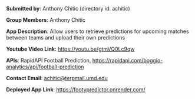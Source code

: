 **Submitted by**: Anthony Chitic (directory id: achitic)

**Group Members**: Anthony Chitic

**App Description**: Allow users to retrieve predictions for upcoming matches between teams and upload their own predictions

**Youtube Video Link**: <https://youtu.be/gtmVQ0Lc9qw>

**APIs**: RapidAPI Football Prediction, <https://rapidapi.com/boggio-analytics/api/football-prediction>

**Contact Email**: achitic@terpmail.umd.edu

**Deployed App Link**: <https://footypredictor.onrender.com/>
